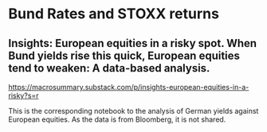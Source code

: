 # Bund Rates and STOXX returns

## Insights: European equities in a risky spot. When Bund yields rise this quick, European equities tend to weaken: A data-based analysis.
https://macrosummary.substack.com/p/insights-european-equities-in-a-risky?s=r

This is the corresponding notebook to the analysis of German yields against European equities. 
As the data is from Bloomberg, it is not shared.
